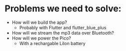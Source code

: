 # Problems we need to solve:
* How will we build the app?
    * Probably with Flutter and flutter_blue_plus
* How will we stream the mp3 data over Bluetooth?
* How will we power the Pico?
    * With a rechargable LiIon battery
